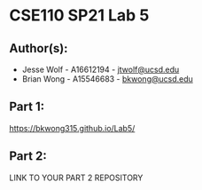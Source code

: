 # CSE110 SP21 Lab 5

## Author(s):
- Jesse Wolf - A16612194 - jtwolf@ucsd.edu
- Brian Wong - A15546683 - bkwong@ucsd.edu

## Part 1:

https://bkwong315.github.io/Lab5/

## Part 2:

LINK TO YOUR PART 2 REPOSITORY
